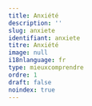 ```yaml
---
title: Anxiété
description: ''
slug: anxiete
identifiant: anxiete
titre: Anxiété
image: null
i18nlanguage: fr
type: mieuxcomprendre
ordre: 1
draft: false
noindex: true
---
```


